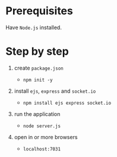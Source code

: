 # Prerequisites

Have `Node.js` installed.

# Step by step

1. create `package.json`

   - `npm init -y`

2. install `ejs`, `express` and `socket.io`

   - `npm install ejs express socket.io`

3. run the application

   - `node server.js`

4. open in or more browsers
   - `localhost:7031`
